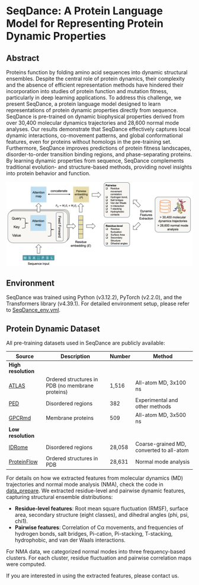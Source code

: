 # SeqDance: A Protein Language Model for Representing Protein Dynamic Properties

## Abstract
Proteins function by folding amino acid sequences into dynamic structural ensembles. Despite the central role of protein dynamics, their complexity and the absence of efficient representation methods have hindered their incorporation into studies of protein function and mutation fitness, particularly in deep learning applications. To address this challenge, we present SeqDance, a protein language model designed to learn representations of protein dynamic properties directly from sequence. SeqDance is pre-trained on dynamic biophysical properties derived from over 30,400 molecular dynamics trajectories and 28,600 normal mode analyses. Our results demonstrate that SeqDance effectively captures local dynamic interactions, co-movement patterns, and global conformational features, even for proteins without homologs in the pre-training set. Furthermore, SeqDance improves predictions of protein fitness landscapes, disorder-to-order transition binding regions, and phase-separating proteins. By learning dynamic properties from sequence, SeqDance complements traditional evolution- and structure-based methods, providing novel insights into protein behavior and function.

![SeqDance Pre-training Diagram](image/SeqDance_pretraining.png "Diagram of SeqDance Pre-training")

## Environment
SeqDance was trained using Python (v3.12.2), PyTorch (v2.2.0), and the Transformers library (v4.39.1). For detailed environment setup, please refer to [SeqDance_env.yml](SeqDance_env.yml).

## Protein Dynamic Dataset
All pre-training datasets used in SeqDance are publicly available:

| Source         | Description                                      | Number  | Method                            |
|----------------|--------------------------------------------------|---------|------------------------------------|
| **High resolution** |                                              |         |                                    |
| [ATLAS](https://www.dsimb.inserm.fr/ATLAS/index.html)  | Ordered structures in PDB (no membrane proteins) | 1,516   | All-atom MD, 3x100 ns              |
| [PED](https://proteinensemble.org/)              | Disordered regions                             | 382     | Experimental and other methods     |
| [GPCRmd](https://www.gpcrmd.org/)               | Membrane proteins                              | 509     | All-atom MD, 3x500 ns              |
| **Low resolution**  |                                              |         |                                    |
| [IDRome](https://github.com/KULL-Centre/_2023_Tesei_IDRome)       | Disordered regions                             | 28,058  | Coarse-grained MD, converted to all-atom |
| [ProteinFlow](https://github.com/adaptyvbio/ProteinFlow)          | Ordered structures in PDB                      | 28,631  | Normal mode analysis               |

For details on how we extracted features from molecular dynamics (MD) trajectories and normal mode analysis (NMA), check the code in [data_prepare](./data_prepare/). We extracted residue-level and pairwise dynamic features, capturing structural ensemble distributions:

- **Residue-level features**: Root mean square fluctuation (RMSF), surface area, secondary structure (eight classes), and dihedral angles (phi, psi, chi1).
- **Pairwise features**: Correlation of Cα movements, and frequencies of hydrogen bonds, salt bridges, Pi-cation, Pi-stacking, T-stacking, hydrophobic, and van der Waals interactions.

For NMA data, we categorized normal modes into three frequency-based clusters. For each cluster, residue fluctuation and pairwise correlation maps were computed.

If you are interested in using the extracted features, please contact us.

